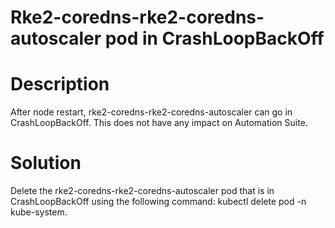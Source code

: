 ﻿# Rke2-coredns-rke2-coredns-autoscaler pod in CrashLoopBackOff

# Description

After node restart, rke2-coredns-rke2-coredns-autoscaler can go in CrashLoopBackOff. This does not have any impact on Automation Suite.

# Solution

Delete the rke2-coredns-rke2-coredns-autoscaler pod that is in CrashLoopBackOff using the following command: kubectl delete pod <pod name> -n kube-system.
